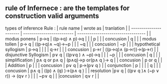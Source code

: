 ## rule of Infernece : are the templates for construction valid arguments 

types of inference Rule : 
| rule name              | wrote as                  | tranlation                         |
| ---------------------- | ------------------------- | ---------------------------------- |
| modus ponens           | p->q                      | ((p->q) $\land$ p)->q              |
|                        | p                         |                                    |
| concusion              | q                         |                                    |
| modus tollen           | p-> q                     | ((p->q)$\land$ ~q)->~p             |
|                        | ~q                        |                                    |
| concusion              | ~p                        |                                    |
| hypothetical syllogism | p->q                      |                                    |
|                        | q->r                      |                                    |
| concusion              | p->r                      | ((p->q)$\land$ (p->r))->(p->r)     |
| disjunctive Syllogism  | p$\lor$ q                 | ((p$\lor$q ) $\land$ ~p)->q        |
|                        | ~p                        |                                    |
| concusion              | q                         |                                    |
| simplification         | p$\land$ q or  p$\land$ q | (p$\land$q)->p or(p$\land$ q )-> q |
| concusion              | p  or  q                  |                                    |
| Addition               | p                         |                                    |
| concusion              | p$\lor$ q                 | p->(p$\lor$ q )                    |
| conjunction            | p                         |                                    |
|                        | q                         |                                    |
| concusion              | p$\land$ q                | ((p) $\land$ (q) )->(p$\land$ q )  |
| resolution             |p$\lor$ q                    | ((p$\lor$ q )$\land$ (~p $\lor$ r)) -> (q$\lor$ r )            |
|                        | ~p$\lor$ q                |                                    |
|concusion                        | q$\lor$ r                 |                                    |

